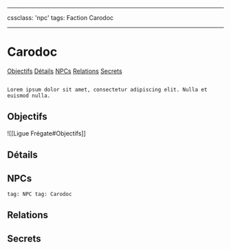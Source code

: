 
---

cssclass: 'npc'
tags: Faction Carodoc

---

# Carodoc
<span class="nav">[Objectifs](#Objectifs) [Détails](#Détails) [NPCs](#NPCs) [Relations](#Relations) [Secrets](#Secrets)</span>

```ad-desc

Lorem ipsum dolor sit amet, consectetur adipiscing elit. Nulla et euismod nulla.
```

## Objectifs
![[Ligue Frégate#Objectifs]]

## Détails

## NPCs
```query
tag: NPC tag: Carodoc
```

## Relations

## Secrets